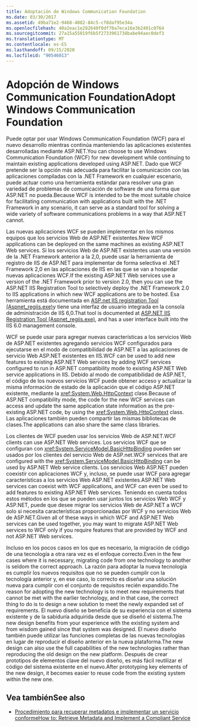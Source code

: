 ```yaml
---
title: Adoptación de Windows Communication Foundation
ms.date: 03/30/2017
ms.assetid: 49ba71e2-9468-4082-84c5-cf8daf95e34a
ms.openlocfilehash: 40a2eac1e282640f0df70a7eca16e3b2401c0764
ms.sourcegitcommit: 27a15a55019f6b5f2733961738babe94aec0def3
ms.translationtype: MT
ms.contentlocale: es-ES
ms.lasthandoff: 09/15/2020
ms.locfileid: "90546013"
---
```

# <a name="adopt-windows-communication-foundation"></a><span data-ttu-id="f24fb-102">Adopción de Windows Communication Foundation</span><span class="sxs-lookup"><span data-stu-id="f24fb-102">Adopt Windows Communication Foundation</span></span>

<span data-ttu-id="f24fb-103">Puede optar por usar Windows Communication Foundation (WCF) para el nuevo desarrollo mientras continúa manteniendo las aplicaciones existentes desarrolladas mediante ASP.NET.</span><span class="sxs-lookup"><span data-stu-id="f24fb-103">You can choose to use Windows Communication Foundation (WCF) for new development while continuing to maintain existing applications developed using ASP.NET.</span></span> <span data-ttu-id="f24fb-104">Dado que WCF pretende ser la opción más adecuada para facilitar la comunicación con las aplicaciones compiladas con la .NET Framework en cualquier escenario, puede actuar como una herramienta estándar para resolver una gran variedad de problemas de comunicación de software de una forma que ASP.NET no pueda.</span><span class="sxs-lookup"><span data-stu-id="f24fb-104">Because WCF is intended to be the most suitable choice for facilitating communication with applications built with the .NET Framework in any scenario, it can serve as a standard tool for solving a wide variety of software communications problems in a way that ASP.NET cannot.</span></span>

<span data-ttu-id="f24fb-105">Las nuevas aplicaciones WCF se pueden implementar en los mismos equipos que los servicios Web de ASP.NET existentes.</span><span class="sxs-lookup"><span data-stu-id="f24fb-105">New WCF applications can be deployed on the same machines as existing ASP.NET Web services.</span></span> <span data-ttu-id="f24fb-106">Si los servicios Web de ASP.NET existentes usan una versión de la .NET Framework anterior a la 2,0, puede usar la herramienta de registro de IIS de ASP.NET para implementar de forma selectiva el .NET Framework 2,0 en las aplicaciones de IIS en las que se van a hospedar nuevas aplicaciones WCF.</span><span class="sxs-lookup"><span data-stu-id="f24fb-106">If the existing ASP.NET Web services use a version of the .NET Framework prior to version 2.0, then you can use the ASP.NET IIS Registration Tool to selectively deploy the .NET Framework 2.0 to IIS applications in which new WCF applications are to be hosted.</span></span> <span data-ttu-id="f24fb-107">Esa herramienta está documentada en [ASP.net IIS registration Tool (Aspnet_regiis.exe)](/previous-versions/dotnet/netframework-3.5/k6h9cz8h(v=vs.90))y tiene una interfaz de usuario integrada en la consola de administración de IIS 6,0.</span><span class="sxs-lookup"><span data-stu-id="f24fb-107">That tool is documented at [ASP.NET IIS Registration Tool (Aspnet_regiis.exe)](/previous-versions/dotnet/netframework-3.5/k6h9cz8h(v=vs.90)), and has a user interface built into the IIS 6.0 management console.</span></span>

<span data-ttu-id="f24fb-108">WCF se puede usar para agregar nuevas características a los servicios Web de ASP.NET existentes agregando servicios WCF configurados para ejecutarse en el modo de compatibilidad de ASP.NET a las aplicaciones de servicio Web ASP.NET existentes en IIS.</span><span class="sxs-lookup"><span data-stu-id="f24fb-108">WCF can be used to add new features to existing ASP.NET Web services by adding WCF services configured to run in ASP.NET compatibility mode to existing ASP.NET Web service applications in IIS.</span></span> <span data-ttu-id="f24fb-109">Debido al modo de compatibilidad de ASP.NET, el código de los nuevos servicios WCF puede obtener acceso y actualizar la misma información de estado de la aplicación que el código ASP.NET existente, mediante la <xref:System.Web.HttpContext> clase.</span><span class="sxs-lookup"><span data-stu-id="f24fb-109">Because of ASP.NET compatibility mode, the code for the new WCF services can access and update the same application state information as the pre-existing ASP.NET code, by using the <xref:System.Web.HttpContext> class.</span></span> <span data-ttu-id="f24fb-110">Las aplicaciones también pueden compartir las mismas bibliotecas de clases.</span><span class="sxs-lookup"><span data-stu-id="f24fb-110">The applications can also share the same class libraries.</span></span>

<span data-ttu-id="f24fb-111">Los clientes de WCF pueden usar los servicios Web de ASP.NET.</span><span class="sxs-lookup"><span data-stu-id="f24fb-111">WCF clients can use ASP.NET Web services.</span></span> <span data-ttu-id="f24fb-112">Los servicios WCF que se configuran con <xref:System.ServiceModel.BasicHttpBinding> pueden ser usados por los clientes del servicio Web de ASP.net.</span><span class="sxs-lookup"><span data-stu-id="f24fb-112">WCF services that are configured with the <xref:System.ServiceModel.BasicHttpBinding> can be used by ASP.NET Web service clients.</span></span> <span data-ttu-id="f24fb-113">Los servicios Web ASP.NET pueden coexistir con aplicaciones WCF y, incluso, se puede usar WCF para agregar características a los servicios Web ASP.NET existentes.</span><span class="sxs-lookup"><span data-stu-id="f24fb-113">ASP.NET Web services can coexist with WCF applications, and WCF can even be used to add features to existing ASP.NET Web services.</span></span> <span data-ttu-id="f24fb-114">Teniendo en cuenta todos estos métodos en los que se pueden usar juntos los servicios Web WCF y ASP.NET, puede que desee migrar los servicios Web de ASP.NET a WCF solo si necesita características proporcionadas por WCF y no servicios Web de ASP.NET.</span><span class="sxs-lookup"><span data-stu-id="f24fb-114">Given all of these ways in which WCF and ASP.NET Web services can be used together, you may want to migrate ASP.NET Web services to WCF only if you require features that are provided by WCF and not ASP.NET Web services.</span></span>

<span data-ttu-id="f24fb-115">Incluso en los pocos casos en los que es necesario, la migración de código de una tecnología a otra rara vez es el enfoque correcto.</span><span class="sxs-lookup"><span data-stu-id="f24fb-115">Even in the few cases where it is necessary, migrating code from one technology to another is seldom the correct approach.</span></span> <span data-ttu-id="f24fb-116">La razón para adoptar la nueva tecnología es cumplir los nuevos requisitos que no se pueden cumplir con la tecnología anterior y, en ese caso, lo correcto es diseñar una solución nueva para cumplir con el conjunto de requisitos recién expandido.</span><span class="sxs-lookup"><span data-stu-id="f24fb-116">The reason for adopting the new technology is to meet new requirements that cannot be met with the earlier technology, and in that case, the correct thing to do is to design a new solution to meet the newly expanded set of requirements.</span></span> <span data-ttu-id="f24fb-117">El nuevo diseño se beneficia de su experiencia con el sistema existente y de la sabiduría adquirida desde que se diseñó el sistema.</span><span class="sxs-lookup"><span data-stu-id="f24fb-117">The new design benefits from your experience with the existing system and from wisdom gained since that system was designed.</span></span> <span data-ttu-id="f24fb-118">El nuevo diseño también puede utilizar las funciones completas de las nuevas tecnologías en lugar de reproducir el diseño anterior en la nueva plataforma.</span><span class="sxs-lookup"><span data-stu-id="f24fb-118">The new design can also use the full capabilities of the new technologies rather than reproducing the old design on the new platform.</span></span> <span data-ttu-id="f24fb-119">Después de crear prototipos de elementos clave del nuevo diseño, es más fácil reutilizar el código del sistema existente en el nuevo.</span><span class="sxs-lookup"><span data-stu-id="f24fb-119">After prototyping key elements of the new design, it becomes easier to reuse code from the existing system within the new one.</span></span>

## <a name="see-also"></a><span data-ttu-id="f24fb-120">Vea también</span><span class="sxs-lookup"><span data-stu-id="f24fb-120">See also</span></span>

- [<span data-ttu-id="f24fb-121">Procedimiento para recuperar metadatos e implementar un servicio conforme</span><span class="sxs-lookup"><span data-stu-id="f24fb-121">How to: Retrieve Metadata and Implement a Compliant Service</span></span>](how-to-retrieve-metadata-and-implement-a-compliant-service.md)
